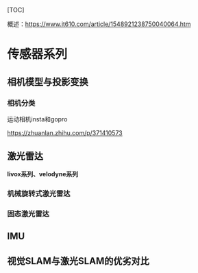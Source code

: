 [TOC]

概述：https://www.it610.com/article/1548921238750040064.htm

# 传感器系列

## 相机模型与投影变换





### 相机分类

运动相机insta和gopro

https://zhuanlan.zhihu.com/p/371410573

## 激光雷达

**livox系列、velodyne系列**

### 机械旋转式激光雷达

### 固态激光雷达

## IMU

## 视觉SLAM与激光SLAM的优劣对比



